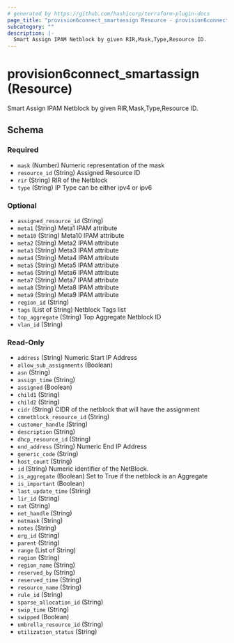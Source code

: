 ```yaml
---
# generated by https://github.com/hashicorp/terraform-plugin-docs
page_title: "provision6connect_smartassign Resource - provision6connect"
subcategory: ""
description: |-
  Smart Assign IPAM Netblock by given RIR,Mask,Type,Resource ID.
---
```


# provision6connect_smartassign (Resource)

Smart Assign IPAM Netblock by given RIR,Mask,Type,Resource ID.



<!-- schema generated by tfplugindocs -->
## Schema

### Required

- `mask` (Number) Numeric representation of the mask
- `resource_id` (String) Assigned Resource ID
- `rir` (String) RIR of the Netblock
- `type` (String) IP Type can be either ipv4 or ipv6

### Optional

- `assigned_resource_id` (String)
- `meta1` (String) Meta1 IPAM attribute
- `meta10` (String) Meta10 IPAM attribute
- `meta2` (String) Meta2 IPAM attribute
- `meta3` (String) Meta3 IPAM attribute
- `meta4` (String) Meta4 IPAM attribute
- `meta5` (String) Meta5 IPAM attribute
- `meta6` (String) Meta6 IPAM attribute
- `meta7` (String) Meta7 IPAM attribute
- `meta8` (String) Meta8 IPAM attribute
- `meta9` (String) Meta9 IPAM attribute
- `region_id` (String)
- `tags` (List of String) Netblock Tags list
- `top_aggregate` (String) Top Aggregate Netblock ID
- `vlan_id` (String)

### Read-Only

- `address` (String) Numeric Start IP Address
- `allow_sub_assignments` (Boolean)
- `asn` (String)
- `assign_time` (String)
- `assigned` (Boolean)
- `child1` (String)
- `child2` (String)
- `cidr` (String) CIDR of the netblock that will have the assignment
- `cmnetblock_resource_id` (String)
- `customer_handle` (String)
- `description` (String)
- `dhcp_resource_id` (String)
- `end_address` (String) Numeric End IP Address
- `generic_code` (String)
- `host_count` (String)
- `id` (String) Numeric identifier of the NetBlock.
- `is_aggregate` (Boolean) Set to True if the netblock is an Aggregate
- `is_important` (Boolean)
- `last_update_time` (String)
- `lir_id` (String)
- `nat` (String)
- `net_handle` (String)
- `netmask` (String)
- `notes` (String)
- `org_id` (String)
- `parent` (String)
- `range` (List of String)
- `region` (String)
- `region_name` (String)
- `reserved_by` (String)
- `reserved_time` (String)
- `resource_name` (String)
- `rule_id` (String)
- `sparse_allocation_id` (String)
- `swip_time` (String)
- `swipped` (Boolean)
- `umbrella_resource_id` (String)
- `utilization_status` (String)


